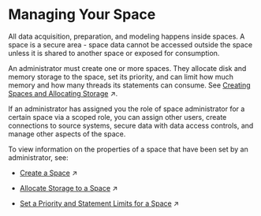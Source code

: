 <!-- loio268ea7e3e8d448deaab420219477064d -->

# Managing Your Space

All data acquisition, preparation, and modeling happens inside spaces. A space is a secure area - space data cannot be accessed outside the space unless it is shared to another space or exposed for consumption.

An administrator must create one or more spaces. They allocate disk and memory storage to the space, set its priority, and can limit how much memory and how many threads its statements can consume. See [Creating Spaces and Allocating Storage](https://help.sap.com/viewer/935116dd7c324355803d4b85809cec97/DEV_CURRENT/en-US/2ace657356d54199b0b87d2327b1a70b.html "All data acquisition, preparation, and modeling happens inside spaces. A space is a secure area - space data cannot be accessed outside the space unless it is shared to another space or exposed for consumption.") :arrow_upper_right:.

If an administrator has assigned you the role of space administrator for a certain space via a scoped role, you can assign other users, create connections to source systems, secure data with data access controls, and manage other aspects of the space.

To view information on the properties of a space that have been set by an administrator, see:

-   [Create a Space](https://help.sap.com/viewer/935116dd7c324355803d4b85809cec97/DEV_CURRENT/en-US/bbd41b82ad4d4d9ba91341545f0b37e7.html "Create a space, allocate storage, and set the space priority and statement limits.") :arrow_upper_right:

-   [Allocate Storage to a Space](https://help.sap.com/viewer/935116dd7c324355803d4b85809cec97/DEV_CURRENT/en-US/f414c3d62bfe49b38e2cfdd7b4e7d786.html "Use the Space Storage properties to allocate disk and memory storage to the space and to choose whether it will have access to the SAP HANA data lake.") :arrow_upper_right:

-   [Set a Priority and Statement Limits for a Space](https://help.sap.com/viewer/935116dd7c324355803d4b85809cec97/DEV_CURRENT/en-US/d66ac1efb5054068a104c4559b72d272.html "Use the properties in the Workload Management section to prioritize between spaces for resource consumption and set limits to the amount of memory and threads that a space can consume.") :arrow_upper_right:


